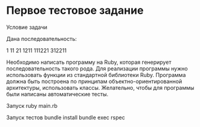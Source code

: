 # Первое тестовое задание
Условие задачи

Дана последовательность:

1
11
21
1211
111221
312211

Необходимо написать программу на Ruby, которая генерирует последовательность такого рода. Для реализации программы нужно использовать функции из стандартной библиотеки Ruby. Программа должна быть построена по принципам объектно-ориентированной архитектуры, использовать классы. Желательно, чтобы для программы были написаны автоматические тесты.

Запуск
ruby main.rb

Запуск тестов
bundle install
bundle exec rspec
